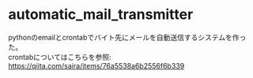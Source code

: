 # automatic_mail_transmitter

pythonのemailとcrontabでバイト先にメールを自動送信するシステムを作った。  
crontabについてはこちらを参照: https://qiita.com/saira/items/76a5538a6b2556f6b339
